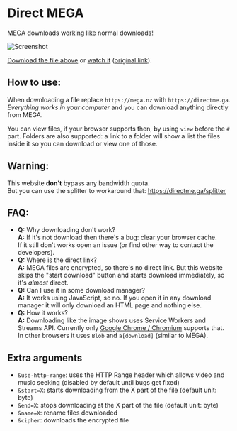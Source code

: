 # Direct MEGA
MEGA downloads working like normal downloads!

![Screenshot](https://i.imgur.com/750OurF.png)

[Download the file above](https://directme.ga/?!MAsFwa4b!d8o1uz6SffMAATSQmERLIYITkyc-eTbKQ6xqI3IQSms) or [watch it](https://directme.ga/view?!MAsFwa4b!d8o1uz6SffMAATSQmERLIYITkyc-eTbKQ6xqI3IQSms) ([original link](https://mega.nz/#!MAsFwa4b!d8o1uz6SffMAATSQmERLIYITkyc-eTbKQ6xqI3IQSms)).

## How to use:

When downloading a file replace `https://mega.nz` with `https://directme.ga`.
 *Everything works in your computer* and you can download anything directly from MEGA.

You can view files, if your browser supports then, by using `view` before the `#` part.
Folders are also supported: a link to a folder will show a list the files inside it so you can download or view one of those.

## Warning:

This website **don't** bypass any bandwidth quota.  
But you can use the splitter to workaround that: https://directme.ga/splitter

## FAQ:

* **Q:** Why downloading don't work?  
**A:** If it's not download then there's a bug: clear your browser cache.  
If it still don't works open an issue (or find other way to contact the developers).
* **Q:** Where is the direct link?  
**A:** MEGA files are encrypted, so there's no direct link. But this website skips the "start download"
button and starts download immediately, so it's *almost* direct.
* **Q:** Can I use it in some download manager?  
**A:** It works using JavaScript, so no. If you open it in any download manager it will only download an HTML page and nothing else.
* **Q:** How it works?  
**A:** Downloading like the image shows uses Service Workers and Streams API.
Currently only [Google Chrome / Chromium](https://www.chromestatus.com/feature/4531143755956224) supports that.
In other browsers it uses `Blob` and `a[download]` (similar to MEGA).

## Extra arguments

* `&use-http-range`: uses the HTTP Range header which allows video and music seeking
(disabled by default until bugs get fixed)
* `&start=X`: starts downloading from the X part of the file (default unit: byte)
* `&end=X`: stops downloading at the X part of the file (default unit: byte)
* `&name=X`: rename files downloaded
* `&cipher`: downloads the encrypted file
